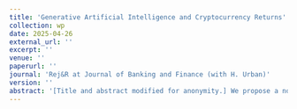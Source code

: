 ```yaml
---
title: 'Generative Artificial Intelligence and Cryptocurrency Returns'
collection: wp
date: 2025-04-26
external_url: ''
excerpt: ''
venue: ''
paperurl: ''
journal: 'Rej&R at Journal of Banking and Finance (with H. Urban)'
version: ''
abstract: '[Title and abstract modified for anonymity.] We propose a novel ML/AI approach to improve return prediction for cryptocurrencies. Our approach is much simpler than existing methods and yet achieves twice the alpha of comparable models. We also theoretically justify the statistical outperformance of our model.'
---
```

